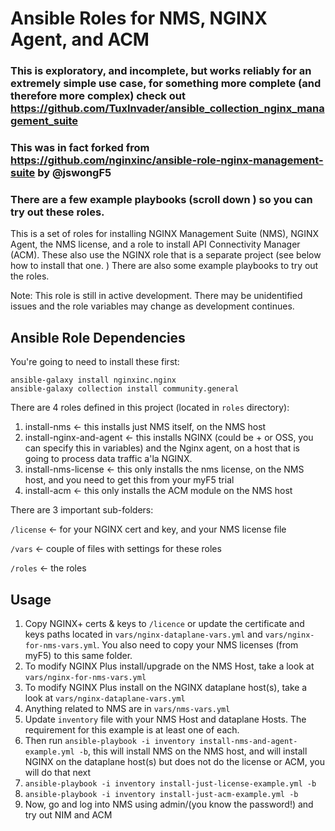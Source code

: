 # Ansible Roles for NMS, NGINX Agent, and ACM
### This is exploratory, and incomplete, but works reliably for an extremely simple use case, for something more complete (and therefore more complex) check out https://github.com/TuxInvader/ansible_collection_nginx_management_suite
### This was in fact forked from https://github.com/nginxinc/ansible-role-nginx-management-suite by @jswongF5
### There are a few example playbooks (scroll down ) so you can try out these roles.


This is a set of roles for installing NGINX Management Suite (NMS), NGINX Agent, the NMS license, and a role to install API Connectivity Manager (ACM).  These also use the NGINX role that is a separate project (see below how to install that one. ) There are also some example playbooks to try out the roles.

Note: This role is still in active development. There may be unidentified issues and the role variables may change as development continues.

## Ansible Role Dependencies 

You're going to need to install these first:

```shell
ansible-galaxy install nginxinc.nginx
ansible-galaxy collection install community.general
```

There are 4 roles defined in this project (located in `roles` directory):

1. install-nms <- this installs just NMS itself, on the NMS host
2. install-nginx-and-agent <- this installs NGINX (could be + or OSS, you can specify this in variables) and the Nginx agent, on a host that is going to process data traffic a'la NGINX.
3. install-nms-license <- this only installs the nms license, on the NMS host, and you need to get this from your myF5 trial
4. install-acm <- this only installs the ACM module on the NMS host

There are 3 important sub-folders:

`/license` <- for your NGINX cert and key, and your NMS license file

`/vars` <- couple of files with settings for these roles

`/roles` <- the roles

## Usage

1. Copy NGINX+ certs & keys to `/licence` or update the certificate and keys paths located in `vars/nginx-dataplane-vars.yml` and `vars/nginx-for-nms-vars.yml`.  You also need to copy your NMS licenses (from myF5) to this same folder.
2. To modify NGINX Plus install/upgrade on the NMS Host, take a look at `vars/nginx-for-nms-vars.yml` 
3. To modify NGINX Plus install on the NGINX dataplane host(s), take a look at `vars/nginx-dataplane-vars.yml` 
4. Anything related to NMS are in `vars/nms-vars.yml`
5. Update `inventory` file with your NMS Host and dataplane Hosts. The requirement for this example is at least one of each.
6. Then run `ansible-playbook -i inventory install-nms-and-agent-example.yml -b`, this will install NMS on the NMS host, and will install NGINX on the dataplane host(s) but does not do the license or ACM, you will do that next
7. `ansible-playbook -i inventory install-just-license-example.yml -b`
8. `ansible-playbook -i inventory install-just-acm-example.yml -b`
9. Now, go and log into NMS using admin/(you know the password!) and try out NIM and ACM
 
